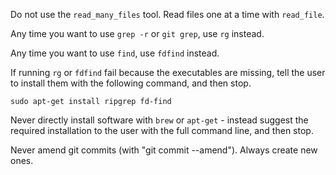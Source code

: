 Do not use the `read_many_files` tool. Read files one at a time with
`read_file`.

Any time you want to use `grep -r` or `git grep`, use `rg` instead.

Any time you want to use `find`, use `fdfind` instead.

If running `rg` or `fdfind` fail because the executables are missing, tell the
user to install them with the following command, and then stop.

```
sudo apt-get install ripgrep fd-find
```

Never directly install software with `brew` or `apt-get` - instead suggest the
required installation to the user with the full command line, and then stop.

Never amend git commits (with "git commit --amend"). Always create new ones.
